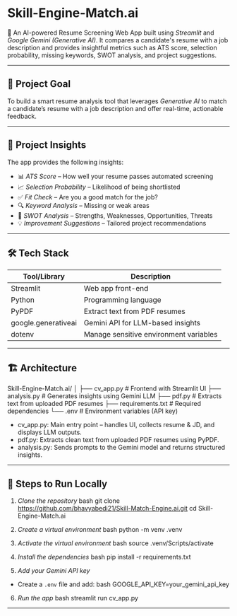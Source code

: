 # Skill-Engine-Match.ai

🚀 An AI-powered Resume Screening Web App built using *Streamlit* and *Google Gemini (Generative AI)*. It compares a candidate's resume with a job description and provides insightful metrics such as ATS score, selection probability, missing keywords, SWOT analysis, and project suggestions.

---

## 🎯 Project Goal

To build a smart resume analysis tool that leverages *Generative AI* to match a candidate’s resume with a job description and offer real-time, actionable feedback.

---

## 🧠 Project Insights

The app provides the following insights:
- 📊 *ATS Score* – How well your resume passes automated screening
- 📈 *Selection Probability* – Likelihood of being shortlisted
- ✅ *Fit Check* – Are you a good match for the job?
- 🔍 *Keyword Analysis* – Missing or weak areas
- 📌 *SWOT Analysis* – Strengths, Weaknesses, Opportunities, Threats
- 💡 *Improvement Suggestions* – Tailored project recommendations

---

## 🛠️ Tech Stack

| Tool/Library           | Description                              |
|------------------------|------------------------------------------|
| Streamlit            | Web app front-end                        |
| Python               | Programming language                     |
| PyPDF                | Extract text from PDF resumes            |
| google.generativeai  | Gemini API for LLM-based insights        |
| dotenv               | Manage sensitive environment variables   |

---

## 🏗️ Architecture

Skill-Engine-Match.ai/
│
├── cv_app.py # Frontend with Streamlit UI
├── analysis.py # Generates insights using Gemini LLM
├── pdf.py # Extracts text from uploaded PDF resumes
├── requirements.txt # Required dependencies
└── .env # Environment variables (API key)


- cv_app.py: Main entry point – handles UI, collects resume & JD, and displays LLM outputs.
- pdf.py: Extracts clean text from uploaded PDF resumes using PyPDF.
- analysis.py: Sends prompts to the Gemini model and returns structured insights.

---

## 🧪 Steps to Run Locally

1. *Clone the repository*
   bash
   git clone https://github.com/bhavyabedi21/Skill-Match-Engine.ai.git
   cd Skill-Engine-Match.ai
   
   
2. *Create a virtual environment*
  bash
   python -m venv .venv


3. *Activate the virtual environment*
bash
 source .venv/Scripts/activate


4. *Install the dependencies*
bash
  pip install -r requirements.txt


5. *Add your Gemini API key*
  * Create a `.env` file and add:
bash
    GOOGLE_API_KEY=your_gemini_api_key


6. *Run the app*
  bash
  streamlit run cv_app.py
  
---
